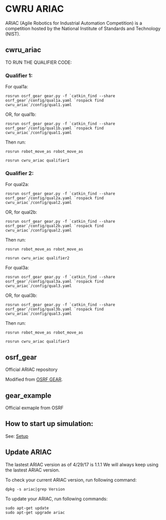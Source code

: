 # CWRU ARIAC

ARIAC (Agile Robotics for Industrial Automation Competition) is a competition hosted by the National Institute of Standards and Technology (NIST).

## cwru_ariac

TO RUN THE QUALIFIER CODE:

### Qualifier 1:

For qual1a:

``rosrun osrf_gear gear.py -f `catkin_find --share osrf_gear`/config/qual1a.yaml `rospack find cwru_ariac`/config/qual1.yaml``

OR, for qual1b:

``rosrun osrf_gear gear.py -f `catkin_find --share osrf_gear`/config/qual1b.yaml `rospack find cwru_ariac`/config/qual1.yaml``

Then run:

`rosrun robot_move_as robot_move_as`

`rosrun cwru_ariac qualifier1`

### Qualifier 2:

For qual2a:

``rosrun osrf_gear gear.py -f `catkin_find --share osrf_gear`/config/qual2a.yaml `rospack find cwru_ariac`/config/qual2.yaml``

OR, for qual2b:

``rosrun osrf_gear gear.py -f `catkin_find --share osrf_gear`/config/qual2b.yaml `rospack find cwru_ariac`/config/qual2.yaml``

Then run:

`rosrun robot_move_as robot_move_as`

`rosrun cwru_ariac qualifier2`

For qual3a:

``rosrun osrf_gear gear.py -f `catkin_find --share osrf_gear`/config/qual3a.yaml `rospack find cwru_ariac`/config/qual3.yaml``

OR, for qual3b:

``rosrun osrf_gear gear.py -f `catkin_find --share osrf_gear`/config/qual3b.yaml `rospack find cwru_ariac`/config/qual3.yaml``

Then run:

`rosrun robot_move_as robot_move_as`

`rosrun cwru_ariac qualifier3`


## osrf_gear

Official ARIAC repository

Modified from [OSRF GEAR](https://bitbucket.org/osrf/ariac/overview).

## gear_example

Official exmaple from OSRF

## How to start up simulation:

See: [Setup](https://github.com/cwru-robotics/cwru_ariac/tree/master/setup)

## Update ARIAC

The lastest ARIAC version as of 4/29/17 is 1.1.1
We will always keep using the lastest ARIAC version.

To check your current ARIAC version, run following command:

`dpkg -s ariac|grep Version`

To update your ARIAC, run following commands:

```
sudo apt-get update 
sudo apt-get upgrade ariac
```



